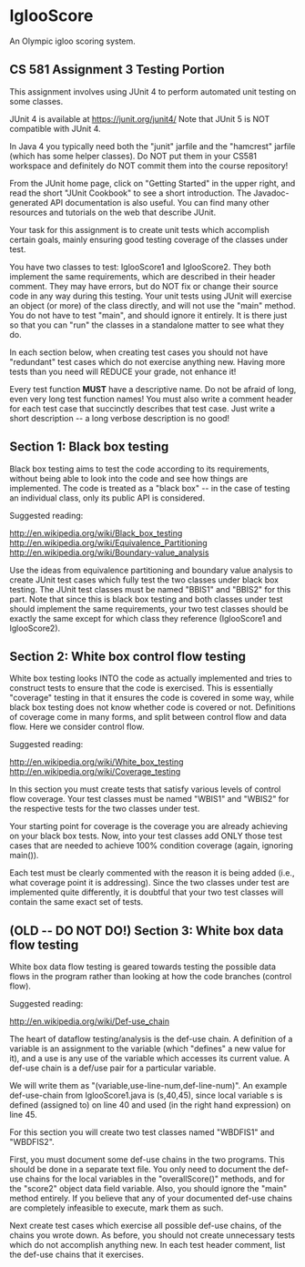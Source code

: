 # IglooScore
An Olympic igloo scoring system.

## CS 581 Assignment 3 Testing Portion

This assignment involves using JUnit 4 to perform automated
unit testing on some classes.

JUnit 4 is available at https://junit.org/junit4/ 
Note that JUnit 5 is NOT compatible with JUnit 4.

In Java 4 you typically need both the "junit" jarfile and the
"hamcrest" jarfile (which has some helper classes). Do NOT put 
them in your CS581 workspace and definitely do NOT commit them
into the course repository!

From the JUnit home page, click on "Getting Started" in the 
upper right, and read the short "JUnit Cookbook" to see a short
introduction. The Javadoc-generated API documentation is also
useful. You can find many other resources and tutorials on the
web that describe JUnit.

Your task for this assignment is to create unit tests which
accomplish certain goals, mainly ensuring good testing coverage
of the classes under test. 

You have two classes to test: IglooScore1 and IglooScore2. They 
both implement the same requirements, which are described in 
their header comment. They may have errors, but do NOT fix or
change their source code in any way during this testing. 
Your unit tests using JUnit will exercise an object (or more) of 
the class directly, and will not use the "main" method. You do not 
have to test "main", and should ignore it entirely. It is there 
just so that you can "run" the classes in a standalone matter to 
see what they do.

In each section below, when creating test cases you should not
have "redundant" test cases which do not exercise anything new.
Having more tests than you need will REDUCE your grade, not
enhance it! 

Every test function __MUST__ have a descriptive name. Do not be
afraid of long, even very long test function names!
You must also write a comment header for each test case that 
succinctly describes that test case. Just write a short 
description -- a long verbose description is no good!

## Section 1: Black box testing

Black box testing aims to test the code according to its
requirements, without being able to look into the code and
see how things are implemented. The code is treated as a
"black box" -- in the case of testing an individual class, 
only its public API is considered.

Suggested reading:

http://en.wikipedia.org/wiki/Black_box_testing
http://en.wikipedia.org/wiki/Equivalence_Partitioning
http://en.wikipedia.org/wiki/Boundary-value_analysis

Use the ideas from equivalence partitioning and boundary
value analysis to create JUnit test cases which fully test
the two classes under black box testing. The JUnit test
classes must be named "BBIS1" and "BBIS2" for this part.
Note that since this is black box testing and both classes 
under test should implement the same requirements, your two
test classes should be exactly the same except for which
class they reference (IglooScore1 and IglooScore2).

## Section 2: White box control flow testing

White box testing looks INTO the code as actually implemented
and tries to construct tests to ensure that the code is
exercised. This is essentially "coverage" testing in that it
ensures the code is covered in some way, while black box 
testing does not know whether code is covered or not. Definitions
of coverage come in many forms, and split between control flow
and data flow. Here we consider control flow.

Suggested reading:

http://en.wikipedia.org/wiki/White_box_testing
http://en.wikipedia.org/wiki/Coverage_testing

In this section you must create tests that satisfy various
levels of control flow coverage. Your test classes must be named
"WBIS1" and "WBIS2" for the respective tests for the two
classes under test. 

Your starting point for coverage is the coverage you are already
achieving on your black box tests. Now, into your test classes 
add ONLY those test cases that are needed to achieve 100% condition
coverage (again, ignoring main()).

Each test must be clearly commented with the reason it is being
added (i.e., what coverage point it is addressing). Since the 
two classes under test are implemented quite differently, it is 
doubtful that your two test classes will contain the same exact set 
of tests.

## (OLD -- DO NOT DO!) Section 3: White box data flow testing 

White box data flow testing is geared towards testing the 
possible data flows in the program rather than looking at
how the code branches (control flow).

Suggested reading:

http://en.wikipedia.org/wiki/Def-use_chain

The heart of dataflow testing/analysis is the def-use chain.
A definition of a variable is an assignment to the variable
(which "defines" a new value for it), and a use is any use
of the variable which accesses its current value. A def-use
chain is a def/use pair for a particular variable.

We will write them as "(variable,use-line-num,def-line-num)".
An example def-use-chain from IglooScore1.java is (s,40,45),
since local variable s is defined (assigned to) on line 40
and used (in the right hand expression) on line 45.

For this section you will create two test classes named 
"WBDFIS1" and "WBDFIS2". 

First, you must document some def-use chains in the two programs.
This should be done in a separate text file. You only need to 
document the def-use chains for the local variables in the 
"overallScore()" methods, and for the "score2" object data field
variable. Also, you should ignore the "main" method entirely. If you 
believe that any of your documented def-use chains are completely 
infeasible to execute, mark them as such.

Next create test cases which exercise all possible def-use chains,
of the chains you wrote down. As before, you should not create unnecessary 
tests which do not accomplish anything new. In each test header comment, 
list the def-use chains that it exercises.


